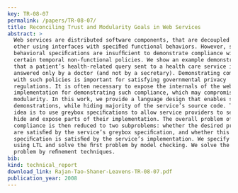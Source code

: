 ```yaml
---
key: TR-08-07
permalink: /papers/TR-08-07/
title: Reconciling Trust and Modularity Goals in Web Services
abstract: >
  Web services are distributed software components, that are decoupled from each
  other using interfaces with speciﬁed functional behaviors. However, such
  behavioral speciﬁcations are insufﬁcient to demonstrate compliance with
  certain temporal non-functional policies. We show an example demonstrating
  that a patient’s health-related query sent to a health care service is
  answered only by a doctor (and not by a secretary). Demonstrating compliance
  with such policies is important for satisfying governmental privacy
  regulations. It is often necessary to expose the internals of the web service
  implementation for demonstrating such compliance, which may compromise
  modularity. In this work, we provide a language design that enables such
  demonstrations, while hiding majority of the service’s source code. The key
  idea is to use greybox speciﬁcations to allow service providers to selectively
  hide and expose parts of their implementation. The overall problem of showing
  compliance is then reduced to two subproblems: whether the desired properties
  are satisﬁed by the service’s greybox speciﬁcation, and whether this greybox
  speciﬁcation is satisﬁed by the service’s implementation. We specify policies
  using LTL and solve the ﬁrst problem by model checking. We solve the second
  problem by reﬁnement techniques.
bib:
kind: technical_report
download_link: Rajan-Tao-Shaner-Leavens-TR-08-07.pdf
publication_year: 2008
---
```


